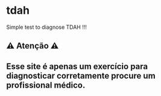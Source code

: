 # tdah
Simple test to diagnose TDAH !!!

## ⚠️ Atenção ⚠️
## Esse site é apenas um exercício para diagnosticar corretamente procure um profissional médico.


